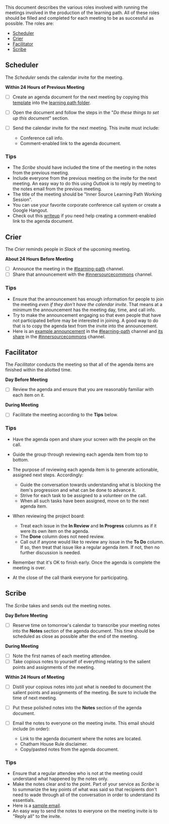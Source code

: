 This document describes the various roles involved with running the meetings involved in the production of the learning path.
All of these roles should be filled and completed for each meeting to be as successful as possible.
The roles are:

* [Scheduler]
* [Crier]
* [Facilitator]
* [Scribe]

<a name="scheduler"></a>
## Scheduler

The _Scheduler_ sends the calendar invite for the meeting.

**Within 24 Hours of Previous Meeting**
* [ ] Create an agenda document for the next meeting by copying this [template][template] into the [learning path folder].
* [ ] Open the document and follow the steps in the "_Do these things to set up this document_" section.
* [ ] Send the calendar invite for the next meeting.
This invite must include:

  * Conference call info.
  * Comment-enabled link to the agenda document.

### Tips

* The _Scribe_ should have included the time of the meeting in the notes from the previous meeting. 
* Include everyone from the previous meeting on the invite for the next meeting.
An easy way to do this using _Outlook_ is to reply by meeting to the notes email from the previous meeting.
* The title of the meeting should be "Inner Source Learning Path Working Session".
* You can use your favorite corporate conference call system or create a Google Hangout.
* Check out this [writeup][gdoc sharing] if you need help creating a comment-enabled link to the agenda document.

<a name="crier"></a>
## Crier

The _Crier_ reminds people in _Slack_ of the upcoming meeting.

**About 24 Hours Before Meeting**

* [ ] Announce the meeting in the [#learning-path] channel.
* [ ] Share that announcement with the [#innersourcecommons] channel.

### Tips

* Ensure that the announcement has enough information for people to join the meeting _even if they don't have the calendar invite_.
That means at a minimum the announcement has the meeting day, time, and call info.
* Try to make the announcement engaging so that even people that have not participated before may be interested in joining.
A good way to do that is to copy the agenda text from the invite into the announcement.
* Here is an [example announcement][#learning-path announcement] in the [#learning-path] channel and [its share][#innersourcecommons share] in the [#innersourcecommons] channel.

<a name="facilitator"></a>
## Facilitator

The _Facilitator_ conducts the meeting so that all of the agenda items are finished within the allotted time.

**Day Before Meeting**

* [ ] Review the agenda and ensure that you are reasonably familiar with each item on it.

**During Meeting**

* [ ] Facilitate the meeting according to the **Tips** below.

### Tips

* Have the agenda open and share your screen with the people on the call.
* Guide the group through reviewing each agenda item from top to bottom.
* The purpose of reviewing each agenda item is to generate actionable, assigned next steps.  Accordingly:

  * Guide the conversation towards understanding what is blocking the item's progression and what can be done to advance it.
  * Strive for each task to be assigned to a volunteer on the call.
  * When all such tasks have been assigned, move on to the next agenda item.
  
* When reviewing the project board:

  * Treat each issue in the **In Review** and **In Progress** columns as if it were its own item on the agenda.
  * The **Done** column does not need review.
  * Call out if anyone would like to review any issue in the **To Do** column.
  If so, then treat that issue like a regular agenda item.
  If not, then no further discussion is needed.

* Remember that it's OK to finish early.
Once the agenda is complete the meeting is over.
* At the close of the call thank everyone for participating.

<a name="scribe"></a>
## Scribe

The _Scribe_ takes and sends out the meeting notes.

**Day Before Meeting**

* [ ] Reserve time on tomorrow's calendar to transcribe your meeting notes into the **Notes** section of the agenda document.
This time should be scheduled as close as possible after the end of the meeting.

**During Meeting**

* [ ] Note the first names of each meeting attendee.
* [ ] Take copious notes to yourself of everything relating to the salient points and assignments of the meeting.

**Within 24 Hours of Meeting**

* [ ] Distill your copious notes into just what is needed to document the salient points and assignments of the meeting.
Be sure to include the time of next meeting.
* [ ] Put these polished notes into the **Notes** section of the agenda document.
* [ ] Email the notes to everyone on the meeting invite.
This email should include (in order):

  * Link to the agenda document where the notes are located.
  * Chatham House Rule disclaimer.
  * Copy/pasted notes from the agenda document.

### Tips

* Ensure that a regular attendee who is not at the meeting could understand what happened by the notes only.
* Make the notes clear and to the point.
Part of your service as _Scribe_ is to summarize the key points of what was said
so that recipients don't need to wade through all of the conversation in order to understand its essentials.
* Here is a [sample email].
* An easy way to send the notes to everyone on the meeting invite is to "Reply all" to the invite.
 
[template]: https://docs.google.com/document/d/16pTjdrihudETbt-WSzgRSJgkIL0xm8wLKMKsvRoEGxs/edit?usp=sharing
[learning path folder]: https://drive.google.com/drive/u/1/folders/11EkhuLJqQDloNU1W6c-f2bbOYVTUorCU
[#learning-path]: https://paypalflow.slack.com/messages/CARTU4XV2/
[#innersourcecommons]: https://paypalflow.slack.com/messages/C0FJ7D2QH
[Scheduler]: #scheduler
[Crier]: #crier
[Facilitator]: #facilitator
[Scribe]: #scribe
[gdoc sharing]: https://business.tutsplus.com/articles/everything-you-need-to-know-about-sharing-in-google-docs--cms-20676
[#learning-path announcement]: https://paypalflow.slack.com/archives/CARTU4XV2/p1553011676104100
[#innersourcecommons share]: https://paypalflow.slack.com/archives/C0FJ7D2QH/p1553011694061300
[sample email]: ./examples/notes-email.md
